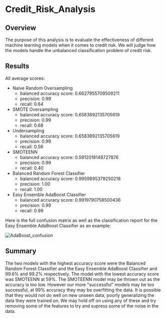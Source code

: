# Credit_Risk_Analysis

## Overview
The purpose of this analysis is to evaluate the effectiveness of different machine learning models when it comes to credit risk. We will judge how the models handle the unbalanced classification problem of credit risk.

## Results
All average scores:
- Naive Random Oversampling
	- balanced accuracy score: 0.6627955709509211
	- precision: 0.99
	- recall: 0.64
- SMOTE Oversampling
	- balanced accuracy score: 0.6583892135705619
	- precision: 0.99
	- recall: 0.68
- Undersampling
	- balanced accuracy score: 0.6583892135705619
	- precision: 0.99
	- recall: 0.56
- SMOTEENN
	- balanced accuracy score: 0.5912018148727876
	- precision: 0.99
	- recall: 0.40
- Balanced Random Forest Classifier
	- balanced accuracy score: 0.9959895379250218
	- precision: 1.00
	- recall: 1.00
- Easy Ensemble AdaBoost Classifier
	- balanced accuracy score: 0.9919790758500436
	- precision: 0.99
	- recall: 0.99

Here is the full confusion matrix as well as the classification report for the Easy Ensemble AdaBoost Classifier as an example:

![AdaBoost_confusion](https://user-images.githubusercontent.com/35434608/194740111-c7ba1f2b-d242-4888-adf3-b722324ed4ae.png)

## Summary
The two models with the highest accuracy score were the Balanced Random Forest Classifier and the Easy Ensemble AdaBoost Classifier and 99.6% and 99.2% respectively. The model with the lowest accuracy score was SMOTEENN at 59%. The SMOTEENN model may be thrown out as the accuracy is too low. However our more "successful" models may be too successful, at 99% accuracy they may be overfitting the data. It is possible that they would not do well on new unseen data, poorly generalizing the data they were trained on. We may hold off on using any of these and try removing some of the features to try and supress some of the noise in the data.
